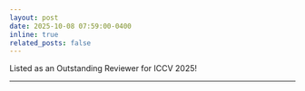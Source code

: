 ```yaml
---
layout: post
date: 2025-10-08 07:59:00-0400
inline: true
related_posts: false
---
```


Listed as an Outstanding Reviewer for ICCV 2025!

---